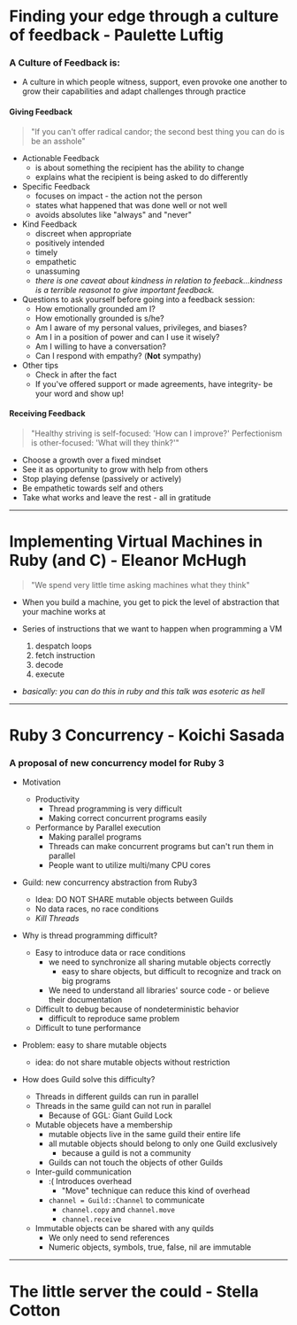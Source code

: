 # Finding your edge through a culture of feedback - Paulette Luftig

### A Culture of Feedback is:
* A culture in which people witness, support, even provoke one another to grow their capabilities and adapt challenges through practice

#### Giving Feedback
> "If you can't offer radical candor; the second best thing you can do is be an asshole"

* Actionable Feedback
	* is about something the recipient has the ability to change
	* explains what the recipient is being asked to do differently
* Specific Feedback
	* focuses on impact - the action not the person
	* states what happened that was done well or not well
	* avoids absolutes like "always" and "never"
* Kind Feedback
	* discreet when appropriate
	* positively intended
	* timely
	* empathetic
	* unassuming
	* _there is one caveat about kindness in relation to feeback...kindness is a terrible reasonot to give important feedback._
* Questions to ask yourself before going into a feedback session:
	* How emotionally grounded am I?
	* How emotionally grounded is s/he?
	* Am I aware of my personal values, privileges, and biases?
	* Am I in a position of power and can I use it wisely?
	* Am I willing to have a conversation?
	* Can I respond with empathy? (**Not** sympathy)
* Other tips
	* Check in after the fact
	* If you've offered support or made agreements, have integrity- be your word and show up!

#### Receiving Feedback
> "Healthy striving is self-focused: 'How can I improve?' Perfectionism is other-focused: 'What will they think?'"

* Choose a growth over a fixed mindset
* See it as opportunity to grow with help from others
* Stop playing defense (passively or actively)
* Be empathetic towards self and others
* Take what works and leave the rest - all in gratitude




------------------------------
# Implementing Virtual Machines in Ruby (and C) - Eleanor McHugh
> "We spend very little time asking machines what they think"

* When you build a machine, you get to pick the level of abstraction that your machine works at

* Series of instructions that we want to happen when programming a VM
	1. despatch loops
	2. fetch instruction
	3. decode
	4. execute

* _basically: you can do this in ruby and this talk was esoteric as hell_

------------------------------

# Ruby 3 Concurrency - Koichi Sasada
### A proposal of new concurrency model for Ruby 3
* Motivation
	* Productivity
		* Thread programming is very difficult
		* Making correct concurrent programs easily
	* Performance by Parallel execution
		* Making parallel programs
		* Threads can make concurrent programs but can't run them in parallel
		* People want to utilize multi/many CPU cores

* Guild: new concurrency abstraction from Ruby3
	* Idea: DO NOT SHARE mutable objects between Guilds
	* No data races, no race conditions
	* _Kill Threads_

* Why is thread programming difficult?
	* Easy to introduce data or race conditions
		* we need to synchronize all sharing mutable objects correctly
			* easy to share objects, but difficult to recognize and track on big programs
		* We need to understand all libraries' source code - or believe their documentation
	* Difficult to debug because of nondeterministic behavior
		* difficult to reproduce same problem
	* Difficult to tune performance

* Problem: easy to share mutable objects
	* idea: do not share mutable objects without restriction

* How does Guild solve this difficulty?
	* Threads in different guilds can run in parallel
	* Threads in the same guild can not run in parallel
		* Because of GGL: Giant Guild Lock
	* Mutable objecets have a membership
		* mutable objects live in the same guild their entire life
		* all mutable objects should belong to only one Guild exclusively
			* because a guild is not a community
		* Guilds can not touch the objects of other Guilds
	* Inter-guild communication
		* :( Introduces overhead
			* "Move" technique can reduce this kind of overhead
		* `channel = Guild::Channel` to communicate
			* `channel.copy` and `channel.move`
			* `channel.receive`
	* Immutable objects can be shared with any quilds
		* We only need to send references
		* Numeric objects, symbols, true, false, nil are immutable

------------------------------------------------------------

# The little server the could - Stella Cotton

